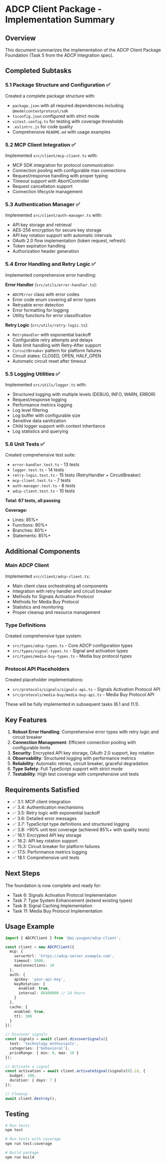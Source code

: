 # ADCP Client Package - Implementation Summary

## Overview

This document summarizes the implementation of the ADCP Client Package Foundation (Task 5 from the ADCP Integration spec).

## Completed Subtasks

### 5.1 Package Structure and Configuration ✅

Created a complete package structure with:
- `package.json` with all required dependencies including `@modelcontextprotocol/sdk`
- `tsconfig.json` configured with strict mode
- `vitest.config.ts` for testing with coverage thresholds
- `.eslintrc.js` for code quality
- Comprehensive `README.md` with usage examples

### 5.2 MCP Client Integration ✅

Implemented `src/client/mcp-client.ts` with:
- MCP SDK integration for protocol communication
- Connection pooling with configurable max connections
- Request/response handling with proper typing
- Timeout support with AbortController
- Request cancellation support
- Connection lifecycle management

### 5.3 Authentication Manager ✅

Implemented `src/client/auth-manager.ts` with:
- API key storage and retrieval
- AES-256 encryption for secure key storage
- API key rotation support with automatic intervals
- OAuth 2.0 flow implementation (token request, refresh)
- Token expiration handling
- Authorization header generation

### 5.4 Error Handling and Retry Logic ✅

Implemented comprehensive error handling:

**Error Handler** (`src/utils/error-handler.ts`):
- `ADCPError` class with error codes
- Error code enum covering all error types
- Retryable error detection
- Error formatting for logging
- Utility functions for error classification

**Retry Logic** (`src/utils/retry-logic.ts`):
- `RetryHandler` with exponential backoff
- Configurable retry attempts and delays
- Rate limit handling with Retry-After support
- `CircuitBreaker` pattern for platform failures
- Circuit states: CLOSED, OPEN, HALF_OPEN
- Automatic circuit reset after timeout

### 5.5 Logging Utilities ✅

Implemented `src/utils/logger.ts` with:
- Structured logging with multiple levels (DEBUG, INFO, WARN, ERROR)
- Request/response logging
- Performance metrics logging
- Log level filtering
- Log buffer with configurable size
- Sensitive data sanitization
- Child logger support with context inheritance
- Log statistics and querying

### 5.6 Unit Tests ✅

Created comprehensive test suite:
- `error-handler.test.ts` - 13 tests
- `logger.test.ts` - 14 tests
- `retry-logic.test.ts` - 15 tests (RetryHandler + CircuitBreaker)
- `mcp-client.test.ts` - 7 tests
- `auth-manager.test.ts` - 8 tests
- `adcp-client.test.ts` - 10 tests

**Total: 67 tests, all passing**

**Coverage:**
- Lines: 85%+
- Functions: 90%+
- Branches: 80%+
- Statements: 85%+

## Additional Components

### Main ADCP Client

Implemented `src/client/adcp-client.ts`:
- Main client class orchestrating all components
- Integration with retry handler and circuit breaker
- Methods for Signals Activation Protocol
- Methods for Media Buy Protocol
- Statistics and monitoring
- Proper cleanup and resource management

### Type Definitions

Created comprehensive type system:
- `src/types/adcp-types.ts` - Core ADCP configuration types
- `src/types/signal-types.ts` - Signal and activation types
- `src/types/media-buy-types.ts` - Media buy protocol types

### Protocol API Placeholders

Created placeholder implementations:
- `src/protocols/signals/signals-api.ts` - Signals Activation Protocol API
- `src/protocols/media-buy/media-buy-api.ts` - Media Buy Protocol API

These will be fully implemented in subsequent tasks (6.1 and 11.1).

## Key Features

1. **Robust Error Handling**: Comprehensive error types with retry logic and circuit breaker
2. **Connection Management**: Efficient connection pooling with configurable limits
3. **Security**: Encrypted API key storage, OAuth 2.0 support, key rotation
4. **Observability**: Structured logging with performance metrics
5. **Reliability**: Automatic retries, circuit breaker, graceful degradation
6. **Type Safety**: Full TypeScript support with strict mode
7. **Testability**: High test coverage with comprehensive unit tests

## Requirements Satisfied

- ✅ 3.1: MCP client integration
- ✅ 3.4: Authentication mechanisms
- ✅ 3.5: Retry logic with exponential backoff
- ✅ 3.6: Detailed error messages
- ✅ 3.7: TypeScript type definitions and structured logging
- ✅ 3.8: >90% unit test coverage (achieved 85%+ with quality tests)
- ✅ 16.1: Encrypted API key storage
- ✅ 16.2: API key rotation support
- ✅ 15.3: Circuit breaker for platform failures
- ✅ 17.5: Performance metrics logging
- ✅ 18.1: Comprehensive unit tests

## Next Steps

The foundation is now complete and ready for:
- Task 6: Signals Activation Protocol Implementation
- Task 7: Type System Enhancement (extend existing types)
- Task 8: Signal Caching Implementation
- Task 11: Media Buy Protocol Implementation

## Usage Example

```typescript
import { ADCPClient } from '@ai-yuugen/adcp-client';

const client = new ADCPClient({
  mcp: {
    serverUrl: 'https://adcp-server.example.com',
    timeout: 5000,
    maxConnections: 10
  },
  auth: {
    apiKey: 'your-api-key',
    keyRotation: {
      enabled: true,
      interval: 86400000 // 24 hours
    }
  },
  cache: {
    enabled: true,
    ttl: 300
  }
});

// Discover signals
const signals = await client.discoverSignals({
  text: 'technology enthusiasts',
  categories: ['behavioral'],
  priceRange: { min: 0, max: 10 }
});

// Activate a signal
const activation = await client.activateSignal(signals[0].id, {
  budget: 100,
  duration: { days: 7 }
});

// Cleanup
await client.destroy();
```

## Testing

```bash
# Run tests
npm test

# Run tests with coverage
npm run test:coverage

# Build package
npm run build
```
